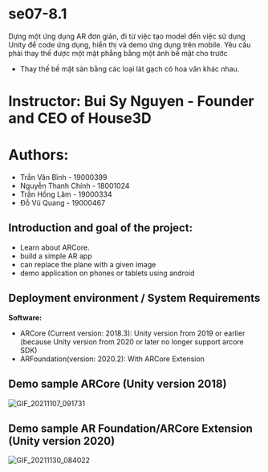 # se07-8.1
Dựng một ứng dụng AR đơn giản, đi từ việc tạo model đến việc sử dụng Unity để code ứng dụng, hiển thị và demo ứng dụng trên mobile. Yêu cầu phải thay thế được một mặt phẳng bằng một ảnh bề mặt cho trước
- Thay thế bề mặt sàn bằng các loại lát gạch có hoa văn khác nhau.
# Instructor: Bui Sy Nguyen - Founder and CEO of House3D

# Authors:
- Trần Văn Bình - 19000399
- Nguyễn Thanh Chính - 18001024
- Trần Hồng Lâm - 19000334
- Đỗ Vũ Quang - 19000467
## Introduction and goal of the project:
- Learn about ARCore.
- build a simple AR app
- can replace the plane with a given image
- demo application on phones or tablets using android
## Deployment environment / System Requirements

**Software:**
- ARCore (Current version: 2018.3): Unity version from 2019 or earlier (because Unity version from 2020 or later no longer support arcore SDK)
- ARFoundation(version: 2020.2): With ARCore Extension

## Demo sample ARCore (Unity version 2018)
![GIF_20211107_091731](https://user-images.githubusercontent.com/92351087/140629998-34b70d2c-4613-48df-9bd0-6a3123975230.gif)

## Demo sample AR Foundation/ARCore Extension (Unity version 2020)
![GIF_20211130_084022](https://user-images.githubusercontent.com/92351087/143970847-bf36ce2d-e73a-4ec2-852e-6f51470b2e62.gif)
